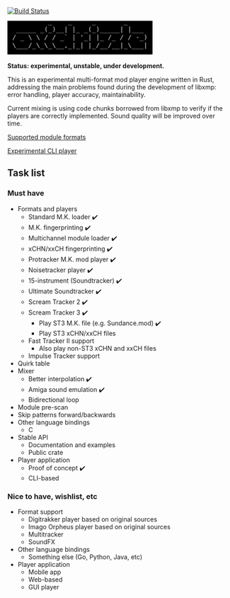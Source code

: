 
[![Build Status](https://travis-ci.org/cmatsuoka/oxdz.svg?branch=master)](https://travis-ci.org/cmatsuoka/oxdz)


<p>
<img alt="Oxidrizzle" src="https://github.com/cmatsuoka/oxdz/blob/master/logo.png" />
</p>

**Status: experimental, unstable, under development.**

This is an experimental multi-format mod player engine written in Rust, addressing the
main problems found during the development of libxmp: error handling, player accuracy,
maintainability.

Current mixing is using code chunks borrowed from libxmp to verify if the players are
correctly implemented. Sound quality will be improved over time.

[Supported module formats](https://github.com/cmatsuoka/oxdz/wiki/Supported-formats)

[Experimental CLI player](https://github.com/cmatsuoka/0xd2)


## Task list

### Must have

* Formats and players
  * Standard M.K. loader               :heavy_check_mark:
  * M.K. fingerprinting                :heavy_check_mark:
  * Multichannel module loader         :heavy_check_mark:
  * xCHN/xxCH fingerprinting           :heavy_check_mark:
  * Protracker M.K. mod player         :heavy_check_mark:
  * Noisetracker player                :heavy_check_mark:
  * 15-instrument (Soundtracker)       :heavy_check_mark:
  * Ultimate Soundtracker              :heavy_check_mark:
  * Scream Tracker 2                   :heavy_check_mark:
  * Scream Tracker 3                   :heavy_check_mark:
    * Play ST3 M.K. file (e.g. Sundance.mod)  :heavy_check_mark:
    * Play ST3 xCHN/xxCH files
  * Fast Tracker II support
    * Also play non-ST3 xCHN and xxCH files
  * Impulse Tracker support
* Quirk table
* Mixer
  * Better interpolation               :heavy_check_mark:
  * Amiga sound emulation              :heavy_check_mark:
  * Bidirectional loop
* Module pre-scan
* Skip patterns forward/backwards
* Other language bindings
  * C
* Stable API
  * Documentation and examples
  * Public crate
* Player application
  * Proof of concept                   :heavy_check_mark:
  * CLI-based


### Nice to have, wishlist, etc

* Format support
  * Digitrakker player based on original sources
  * Imago Orpheus player based on original sources
  * Multitracker
  * SoundFX
* Other language bindings
  * Something else (Go, Python, Java, etc)
* Player application
  * Mobile app
  * Web-based
  * GUI player


